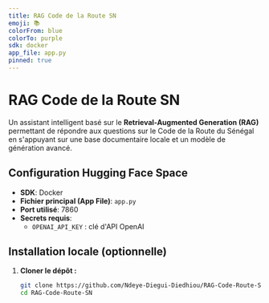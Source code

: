 ```yaml
---
title: RAG Code de la Route SN
emoji: 📚
colorFrom: blue
colorTo: purple
sdk: docker
app_file: app.py
pinned: true
---
```


# RAG Code de la Route SN

Un assistant intelligent basé sur le **Retrieval-Augmented Generation (RAG)** permettant de répondre aux questions sur le Code de la Route du Sénégal en s'appuyant sur une base documentaire locale et un modèle de génération avancé.

## Configuration Hugging Face Space

- **SDK**: Docker
- **Fichier principal (App File)**: `app.py`
- **Port utilisé**: 7860
- **Secrets requis**:
  - `OPENAI_API_KEY` : clé d'API OpenAI

## Installation locale (optionnelle)

1. **Cloner le dépôt :**
   ```bash
   git clone https://github.com/Ndeye-Diegui-Diedhiou/RAG-Code-Route-SN.git
   cd RAG-Code-Route-SN
